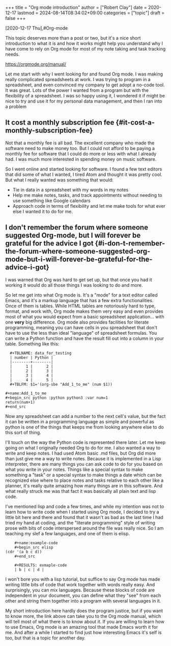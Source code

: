+++
title = "Org mode introduction"
author = ["Robert Clay"]
date = 2020-12-17
lastmod = 2024-08-14T08:34:02+09:00
categories = ["topic"]
draft = false
+++

<span class="timestamp-wrapper"><span class="timestamp">[2020-12-17 Thu]</span></span>,#Org-mode

  This topic deserves more than a post or two, but it's a nice short introduction to
what it is and how it works might help you understand why I have come to rely
on Org mode for most of my note taking and task tracking needs.

<https://orgmode.org/manual/>

  Let me start with why I went looking for and found Org mode. I was making
really complicated spreadsheets at work. I was trying to program in a
spreadsheet, and even convinced my company to get adopt a no-code tool. It was
great. Lots of the power I wanted from a program but with the flexibility of a
spreadsheet. I was so happy using it, I wondered it if might be nice to try
and use it for my personal data management, and then I ran into a problem


## It cost a monthly subscription fee {#it-cost-a-monthly-subscription-fee}

Not that a monthly fee is all bad. The excellent company who made the
software need to make money too. But I could not afford to be paying a
monthly fee for software that I could do more or less with what I
already had. I was much more interested in spending money on music
software.

So I went online and started looking for software. I found a few text
editors that did some of what I wanted, I tired Atom and thought it was
pretty cool. But what I really wanted was something that would:

-   Tie in data in a spreadsheet with my words in my notes
-   Help me make notes, tasks, and track appointments without needing to use
    something like Google calendars
-   Approach code in terms of flexibility and let me make tools for what ever
    else I wanted it to do for me.


## I don't remember the forum where someone suggested Org-mode, but I will forever be grateful for the advice I got {#i-don-t-remember-the-forum-where-someone-suggested-org-mode-but-i-will-forever-be-grateful-for-the-advice-i-got}

I was warned that Org was hard to get set up, but that once you had it
working it would do all those things I was looking to do and more.

So let me get into what Org mode is. It's a "mode" for a  text editor
called Emacs, and it's a markup language that has a few extra
functionalities. Once of them is tables. While HTML tables are notoriously
hard to type, format, and work with, Org mode makes them very easy and even
provides most of what you would expect from a basic spreadsheet
application... with one ****very**** big difference. Org mode also provides
facilities for literate programming, meaning you can have cells in you
spreadsheet that don't have to use the less than ideal "language" of
spreadsheet formulas. You can write a Python function and have the result
fill out into a column in your table. Something like this:

```text
  #+TBLNAME: data_for_testing
  | number | Python |
  |--------+--------|
  |      1 |      2 |
  |      2 |      3 |
  |      3 |      4 |
  |      4 |      5 |
  #+TBLFM: $1='(org-sbe "Add_1_to_me" (num $1))

#+name:Add_1_to_me
#+begin_src python :python python3 :var num=1
return(num+1)
#+end_src
```

Now any spreadsheet can add a number to the next cell's value, but the fact
it can be written in a programming language as simple and powerful as
python is one of the things that keeps me from looking anywhere else to do
this sort of thing.

I'll touch on the way the Python code is represented there later. Let me
keep going on what I originally needed Org to do for me. I also wanted a
way to write and keep notes. I had used Atom basic .md files, but Org did
more than just give me a way to write notes. Because it is implemented in a
Lisp interpreter, there are many things you can ask code to do for you
based on what you write in your notes. Things like a special syntax to make
something a "task" or a special syntax to make things a date which can be
recognized else where to place notes and tasks relative to each other like
a planner, it's really quite amazing how many things are in this software.
And what really struck me was that fact it was basically all plain text
and lisp code.

I've mentioned lisp and code a few times, and while my intention was not to
learn how to write code when I started using Org mode, I decided to try a
little bit here and there and found that it wasn't as bad as the last time
I had tried my hand at coding, and the "literate programming" style of
writing prose with bits of code interspersed around the file was really
nice. So I am teaching my slef a few languages, and one of them is elisp.

```text
    #+name:example-code
    #+begin_src elisp
(cdr '(a b c d))
    #+end_src

    #+RESULTS: exmaple-code
    | b | c | d |
```

I won't bore you with a lisp tutorial, but suffice to say Org mode has made
writing little bits of code that work together with words really easy. And
surprisingly, you can mix languages. Because these blocks of code are
independent in your document, you can define what they "see" from each other
and string them together into a program with several languages in it.

My short introduction here hardly does the program justice, but if you want
to know more, the link above can take you to the Org mode manual, which will
tell most of what there is to know about it. If you are willing to learn how
to use Emacs, Org mode is an amazing tool that made Emacs worth it for me.
And after a while I started to find just how interesting Emacs it's self is
too, but that is a topic for another day.
